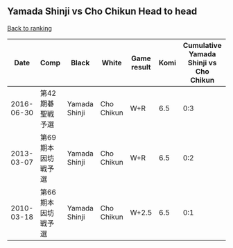 ## Yamada Shinji vs Cho Chikun Head to head

[Back to ranking](../../index.md)




| **Date** | **Comp** | **Black** | **White** | **Game result** | **Komi** | **Cumulative Yamada Shinji vs Cho Chikun** | **Yamada Shinji streak** | **Cho Chikun streak** | 
| --- | --- | --- | --- | --- | --- | --- | --- | --- |
| 2016-06-30 | 第42期碁聖戦予選 | Yamada Shinji | Cho Chikun | W+R | 6.5 | 0:3 | 0 | 3 | 
| 2013-03-07 | 第69期本因坊戦予選 | Yamada Shinji | Cho Chikun | W+R | 6.5 | 0:2 | 0 | 2 | 
| 2010-03-18 | 第66期本因坊戦予選 | Yamada Shinji | Cho Chikun | W+2.5 | 6.5 | 0:1 | 0 | 1 |




